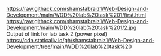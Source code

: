 https://raw.githack.com/shamstabraiz1/Web-Design-and-Development/main/WDD%20lab%20task%201/first.html
https://raw.githack.com/shamstabraiz1/Web-Design-and-Development/main/WDD%20lab%20task%201/2.jpg
<br>
Output of link for lab task 2 (power pixel)
<br>
https://cdn.statically.io/gh/shamstabraiz1/Web-Design-and-Development/tree/main/WDD%20lab%20task%20
